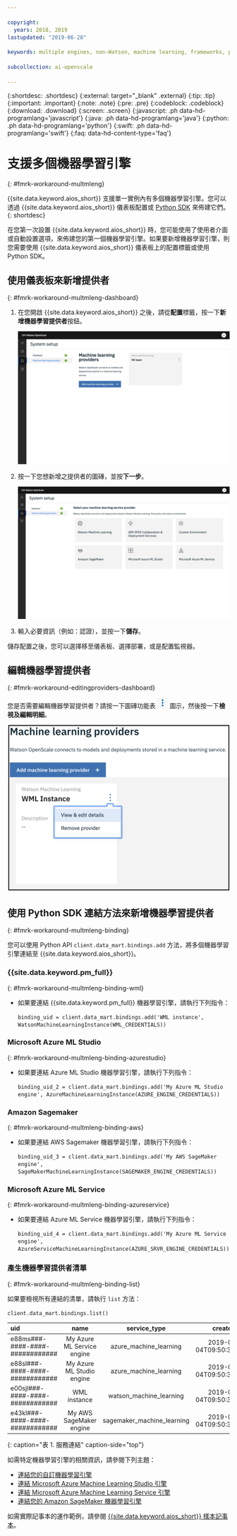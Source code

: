 ```yaml
---

copyright:
  years: 2018, 2019
lastupdated: "2019-06-28"

keywords: multiple engines, non-Watson, machine learning, frameworks, provision

subcollection: ai-openscale

---
```


{:shortdesc: .shortdesc}
{:external: target="_blank" .external}
{:tip: .tip}
{:important: .important}
{:note: .note}
{:pre: .pre}
{:codeblock: .codeblock}
{:download: .download}
{:screen: .screen}
{:javascript: .ph data-hd-programlang='javascript'}
{:java: .ph data-hd-programlang='java'}
{:python: .ph data-hd-programlang='python'}
{:swift: .ph data-hd-programlang='swift'}
{:faq: data-hd-content-type='faq'}

# 支援多個機器學習引擎
{: #fmrk-workaround-multmleng}

{{site.data.keyword.aios_short}} 支援單一實例內有多個機器學習引擎。您可以透過 {{site.data.keyword.aios_short}} 儀表板配置或 [Python SDK](http://ai-openscale-python-client.mybluemix.net/?cm_mc_uid=70732728440115575086192&cm_mc_sid_50200000=62539451560175957820) 來佈建它們。
{: shortdesc}

在您第一次設置 {{site.data.keyword.aios_short}} 時，您可能使用了使用者介面或自動設置選項，來佈建您的第一個機器學習引擎。如果要新增機器學習引擎，則您需要使用 {{site.data.keyword.aios_short}} 儀表板上的配置標籤或使用 Python SDK。

## 使用儀表板來新增提供者
{: #fmrk-workaround-multmleng-dashboard}

1. 在您開啟 {{site.data.keyword.aios_short}} 之後，請從**配置**標籤，按一下**新增機器學習提供者**按鈕。

   ![機器學習提供者視窗中會顯示「新增提供者」按鈕](images/wos-configure-multi-providers.png)

2. 按一下您想新增之提供者的圖磚，並按**下一步**。

   ![會顯示機器學習提供者選擇畫面](images/wos-machine-learning-providers-selection.png)

3. 輸入必要資訊（例如：認證），並按一下**儲存**。

儲存配置之後，您可以選擇移至儀表板、選擇部署，或是配置監視器。

## 編輯機器學習提供者
{: #fmrk-workaround-editingproviders-dashboard}

您是否需要編輯機器學習提供者？請按一下圖磚功能表 ![「圖磚功能表」圖示](images/v-three-dots.png) 圖示，然後按一下**檢視及編輯明細**。

   ![會顯示機器學習提供者視圖和編輯選項](images/wos-machine-learning-providers-edit.png)

## 使用 Python SDK 連結方法來新增機器學習提供者
{: #fmrk-workaround-multmleng-binding}

您可以使用 Python API `client.data_mart.bindings.add` 方法，將多個機器學習引擎連結至 {{site.data.keyword.aios_short}}。 

### {{site.data.keyword.pm_full}}
{: #fmrk-workaround-multmleng-binding-wml}

- 如果要連結 {{site.data.keyword.pm_full}} 機器學習引擎，請執行下列指令：

   `binding_uid = client.data_mart.bindings.add('WML instance', WatsonMachineLearningInstance(WML_CREDENTIALS))`

### Microsoft Azure ML Studio
{: #fmrk-workaround-multmleng-binding-azurestudio}

- 如果要連結 Azure ML Studio 機器學習引擎，請執行下列指令：

  `binding_uid_2 = client.data_mart.bindings.add('My Azure ML Studio engine', AzureMachineLearningInstance(AZURE_ENGINE_CREDENTIALS))`

### Amazon Sagemaker
{: #fmrk-workaround-multmleng-binding-aws}

- 如果要連結 AWS Sagemaker 機器學習引擎，請執行下列指令：

  `binding_uid_3 = client.data_mart.bindings.add('My AWS SageMaker engine', SageMakerMachineLearningInstance(SAGEMAKER_ENGINE_CREDENTIALS)) `

### Microsoft Azure ML Service
{: #fmrk-workaround-multmleng-binding-azureservice}

- 如果要連結 Azure ML Service 機器學習引擎，請執行下列指令：

  `binding_uid_4 = client.data_mart.bindings.add('My Azure ML Service engine', AzureServiceMachineLearningInstance(AZURE_SRVR_ENGINE_CREDENTIALS))`

### 產生機器學習提供者清單
{: #fmrk-workaround-multmleng-binding-list}

如果要檢視所有連結的清單，請執行 `list` 方法：

`client.data_mart.bindings.list()`


| uid | name | service_type | created |
|:---|:---:|:---:|:---:
| e88ms###-####-####-############ | My Azure ML Service engine | azure_machine_learning | 2019-04-04T09:50:33.189Z |
| e88sl###-####-####-############ | My Azure ML Studio engine | azure_machine_learning | 2019-04-04T09:50:33.186Z |
| e00sjl###-####-####-############ | WML instance | watson_machine_learning | 2019-03-04T09:50:33.338Z |
| e43kl###-####-####-############ | My AWS SageMaker engine | sagemaker_machine_learning | 2019-04-04T09:50:33.186Z |
{: caption="表 1. 服務連結" caption-side="top"}


如需特定機器學習引擎的相關資訊，請參閱下列主題：

- [連結您的自訂機器學習引擎](/docs/services/ai-openscale?topic=ai-openscale-cml-cusbind#cml-cusbind)
- [連結 Microsoft Azure Machine Learning Studio 引擎](/docs/services/ai-openscale?topic=ai-openscale-cml-azbind#cml-azbind)
- [連結 Microsoft Azure Machine Learning Service 引擎](/docs/services/ai-openscale?topic=ai-openscale-cml-azsrvconfig#cml-azsrvbind)
- [連結您的 Amazon SageMaker 機器學習引擎](/docs/services/ai-openscale?topic=ai-openscale-cml-smbind#cml-smbind)


如需實際記事本的運作範例，請參閱 [{{site.data.keyword.aios_short}} 樣本記事本](https://github.com/pmservice/ai-openscale-tutorials/tree/master/notebooks)。

